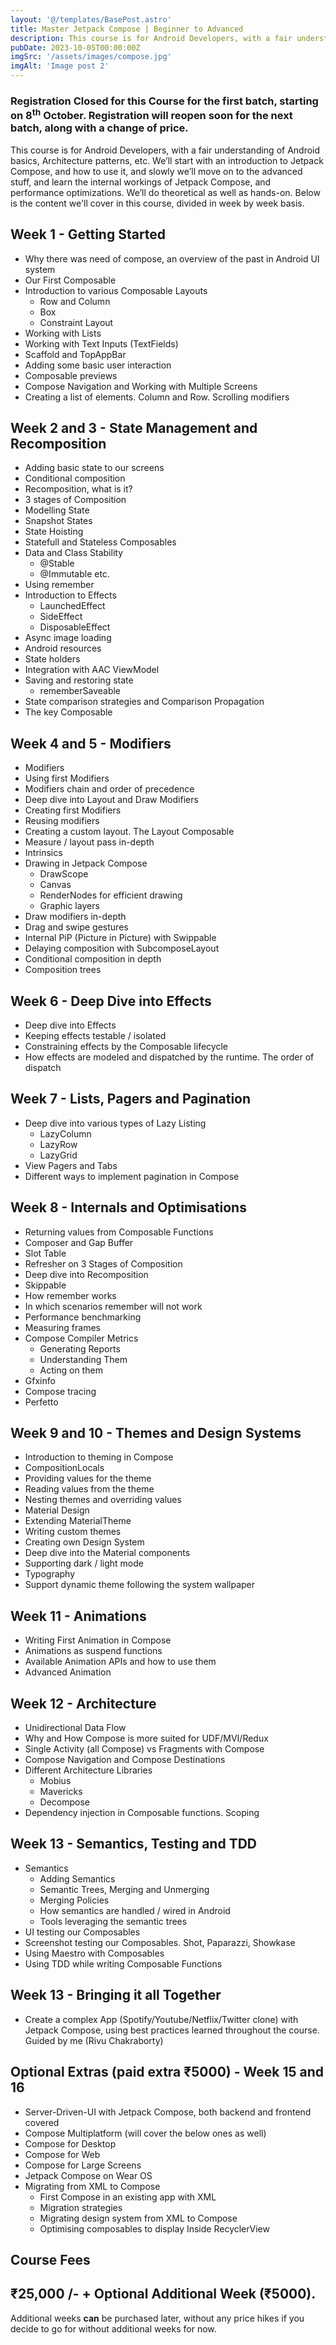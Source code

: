```yaml
---
layout: '@/templates/BasePost.astro'
title: Master Jetpack Compose | Beginner to Advanced
description: This course is for Android Developers, with a fair understanding of Android basics,  Architecture patterns, etc. We’ll start with an introduction to Jetpack Compose, and how to use it, and slowly we’ll move on to the advanced stuff, and learn the internal workings of Jetpack Compose, and performance optimizations. We’ll do theoretical as well as hands-on.
pubDate: 2023-10-05T00:00:00Z
imgSrc: '/assets/images/compose.jpg'
imgAlt: 'Image post 2'
---
```

### Registration Closed for this Course for the first batch, starting on 8<sup>th</sup> October. Registration will reopen soon for the next batch, along with a change of price.

This course is for Android Developers, with a fair understanding of Android basics,  Architecture patterns, etc. We’ll start with an introduction to Jetpack Compose, and how to use it, and slowly we’ll move on to the advanced stuff, and learn the internal workings of Jetpack Compose, and performance optimizations. We’ll do theoretical as well as hands-on. Below is the content we'll cover in this course, divided in week by week basis.

## Week 1 - Getting Started

- Why there was need of compose, an overview of the past in Android UI system
- Our First Composable
- Introduction to various Composable Layouts
    - Row and Column
    - Box
    - Constraint Layout
- Working with Lists
- Working with Text Inputs (TextFields)
- Scaffold and TopAppBar
- Adding some basic user interaction
- Composable previews
- Compose Navigation and Working with Multiple Screens
- Creating a list of elements. Column and Row. Scrolling modifiers

## Week 2 and 3 - State Management and Recomposition

- Adding basic state to our screens
- Conditional composition
- Recomposition, what is it?
- 3 stages of Composition
- Modelling State
- Snapshot States
- State Hoisting
- Statefull and Stateless Composables
- Data and Class Stability
    - @Stable
    - @Immutable etc.
- Using remember
- Introduction to Effects
    - LaunchedEffect
    - SideEffect
    - DisposableEffect
- Async image loading
- Android resources
- State holders
- Integration with AAC ViewModel
- Saving and restoring state
    - rememberSaveable
- State comparison strategies and Comparison Propagation
- The key Composable

## Week 4 and 5 - Modifiers

- Modifiers
- Using first Modifiers
- Modifiers chain and order of precedence
- Deep dive into Layout and Draw Modifiers
- Creating first Modifiers
- Reusing modifiers
- Creating a custom layout. The Layout Composable
- Measure / layout pass in-depth
- Intrinsics
- Drawing in Jetpack Compose
    - DrawScope
    - Canvas
    - RenderNodes for efficient drawing
    - Graphic layers
- Draw modifiers in-depth
- Drag and swipe gestures
- Internal PiP (Picture in Picture) with Swippable
- Delaying composition with SubcomposeLayout
- Conditional composition in depth
- Composition trees

## Week 6 - Deep Dive into Effects

- Deep dive into Effects
- Keeping effects testable / isolated
- Constraining effects by the Composable lifecycle
- How effects are modeled and dispatched by the runtime. The order of dispatch

## Week 7 - Lists, Pagers and Pagination

- Deep dive into various types of Lazy Listing
    - LazyColumn
    - LazyRow
    - LazyGrid
- View Pagers and Tabs
- Different ways to implement pagination in Compose

## Week 8 - Internals and Optimisations

- Returning values from Composable Functions
- Composer and Gap Buffer
- Slot Table
- Refresher on 3 Stages of Composition
- Deep dive into Recomposition
- Skippable
- How remember works
- In which scenarios remember will not work
- Performance benchmarking
- Measuring frames
- Compose Compiler Metrics
    - Generating Reports
    - Understanding Them
    - Acting on them
- Gfxinfo
- Compose tracing
- Perfetto

## Week 9 and 10 - Themes and Design Systems

- Introduction to theming in Compose
- CompositionLocals
- Providing values for the theme
- Reading values from the theme
- Nesting themes and overriding values
- Material Design
- Extending MaterialTheme
- Writing custom themes
- Creating own Design System
- Deep dive into the Material components
- Supporting dark / light mode
- Typography
- Support dynamic theme following the system wallpaper

## Week 11 - Animations

- Writing First Animation in Compose
- Animations as suspend functions
- Available Animation APIs and how to use them
- Advanced Animation

## Week 12 - Architecture

- Unidirectional Data Flow
- Why and How Compose is more suited for UDF/MVI/Redux
- Single Activity (all Compose) vs Fragments with Compose
- Compose Navigation and Compose Destinations
- Different Architecture Libraries
    - Mobius
    - Mavericks
    - Decompose
- Dependency injection in Composable functions. Scoping

## Week 13 - Semantics, Testing and TDD

- Semantics
    - Adding Semantics
    - Semantic Trees, Merging and Unmerging
    - Merging Policies
    - How semantics are handled / wired in Android
    - Tools leveraging the semantic trees
- UI testing our Composables
- Screenshot testing our Composables. Shot, Paparazzi, Showkase
- Using Maestro with Composables
- Using TDD while writing Composable Functions

## Week 13 - Bringing it all Together

- Create a complex App (Spotify/Youtube/Netflix/Twitter clone) with Jetpack Compose, using best practices learned
  throughout the course. Guided by me (Rivu Chakraborty)

## Optional Extras (paid extra ₹5000) - Week 15 and 16

- Server-Driven-UI with Jetpack Compose, both backend and frontend covered
- Compose Multiplatform (will cover the below ones as well)
- Compose for Desktop
- Compose for Web
- Compose for Large Screens
- Jetpack Compose on Wear OS
- Migrating from XML to Compose
    - First Compose in an existing app with XML
    - Migration strategies
    - Migrating design system from XML to Compose
    - Optimising composables to display Inside RecyclerView

## Course Fees

## ₹25,000 /- + Optional Additional Week (₹5000).
Additional weeks **can** be purchased later, without any price hikes if you decide to go for without additional weeks for now.



